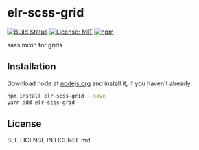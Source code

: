 # elr-scss-grid

[![Build Status](https://travis-ci.org/Beth3346/elr-scss-grid.svg?branch=master)](https://travis-ci.org/Beth3346/elr-scss-grid)
[![License: MIT](https://img.shields.io/badge/License-MIT-yellow.svg)](https://opensource.org/licenses/MIT)
[![npm](https://img.shields.io/npm/dm/elr-scss-grid.svg?style=flat)](https://npmjs.com/package/elr-scss-grid)

sass mixin for grids

## Installation

Download node at [nodejs.org](http://nodejs.org) and install it, if you haven't already.

```sh
npm install elr-scss-grid --save
yarn add elr-scss-grid
```

## License

SEE LICENSE IN LICENSE.md
